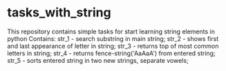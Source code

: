 # tasks_with_string
This repository contains simple tasks
for start learning string elements in python
Contains: 
str_1 - search substring in main string;
str_2 - shows first and last appearance of letter in string;
str_3 - returns top of most common letters in string;
str_4 - returns fence-string('AaAaA') from entered string;
str_5 - sorts entered string in two new strings, separate vowels;
